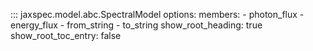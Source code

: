 ::: jaxspec.model.abc.SpectralModel
    options:
      members:
        - photon_flux
        - energy_flux
        - from_string
        - to_string
      show_root_heading: true
      show_root_toc_entry: false
